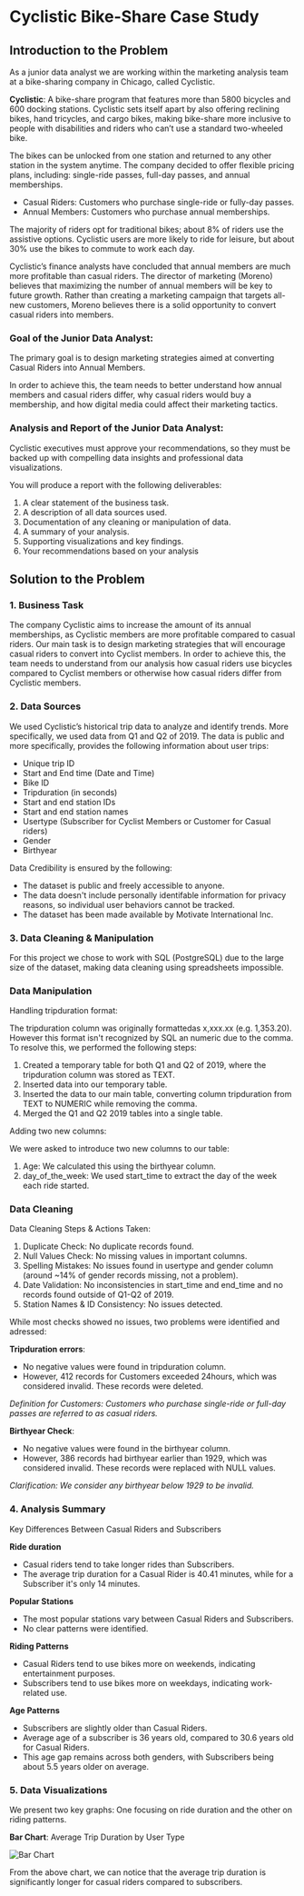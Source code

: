 # Cyclistic Bike-Share Case Study

##  Introduction to the Problem

As a junior data analyst we are working within the marketing analysis team at a bike-sharing company in Chicago, called Cyclistic.

**Cyclistic**: A bike-share program that features more than 5800 bicycles and 600 docking stations. Cyclistic sets itself apart by also offering reclining bikes, hand tricycles, and cargo bikes, making bike-share more inclusive to people with disabilities
and riders who can’t use a standard two-wheeled bike.

The bikes can be unlocked from one station and returned to any other station in the system anytime. The company decided to offer flexible pricing plans, including: single-ride passes, full-day passes, and annual memberships.

- Casual Riders: Customers who purchase single-ride or fully-day passes.
- Annual Members: Customers who purchase annual memberships.

The majority of riders opt for traditional bikes; about 8% of riders use the assistive options. Cyclistic users are more likely to ride for leisure, but about 30% use the bikes to commute to work each day.

Cyclistic’s finance analysts have concluded that annual members are much more profitable than casual riders. The director of marketing (Moreno) believes that maximizing the number of annual members will be key to future growth. Rather than creating a marketing campaign that targets all-new customers, Moreno believes there is a solid opportunity to convert casual riders into members.


### Goal of the Junior Data Analyst:


The primary goal is to design marketing strategies aimed at converting Casual Riders into Annual Members.

In order to achieve this, the team needs to better understand how annual members and casual riders differ, why casual riders would buy a membership, and how digital media could affect their marketing tactics.

### Analysis and Report of the Junior Data Analyst:

Cyclistic executives must approve your recommendations, so they must be backed up with compelling data insights and professional data visualizations.

You will produce a report with the following deliverables:

1. A clear statement of the business task.
2. A description of all data sources used.
3. Documentation of any cleaning or manipulation of data.
4. A summary of your analysis.
5. Supporting visualizations and key findings.
6. Your recommendations based on your analysis


##  Solution to the Problem

### 1. Business Task

The company Cyclistic aims to increase the amount of its annual memberships, as Cyclistic members are more profitable compared to casual riders. Our main task is to design marketing strategies that will encourage casual riders to convert into Cyclist members. In order to achieve this, the team needs to understand from our analysis how casual riders use bicycles compared to Cyclist members or otherwise how casual riders differ from Cyclistic members.


### 2. Data Sources

We used  Cyclistic’s historical trip data to analyze and identify trends. More specifically, we used data from Q1 and Q2 of 2019. The data is public and more specifically, provides the following information about user trips:

- Unique trip ID
- Start and End time (Date and Time)
- Bike ID
- Tripduration (in seconds)
- Start and end station IDs
- Start and end station names
- Usertype (Subscriber for Cyclist Members or Customer for Casual riders)
- Gender
- Birthyear

Data Credibility is ensured by the following:

- The dataset is public and freely accessible to anyone.
- The data doesn't include personally identifable information for privacy reasons, so individual user behaviors cannot be tracked.
- The dataset has been made available by Motivate International Inc.

### 3. Data Cleaning & Manipulation

For this project we chose to work with SQL (PostgreSQL) due to the large size of the dataset, making data cleaning using spreadsheets impossible.

###  Data Manipulation

Handling tripduration format: 

The tripduration column was originally formattedas x,xxx.xx (e.g. 1,353.20). However this format isn't recognized by SQL an numeric due to the comma. To resolve this, we performed the following steps:

1. Created a temporary table for both Q1 and Q2 of 2019, where the tripduration column was stored as TEXT.
2. Inserted data into our temporary table.
3. Inserted the data to our main table, converting column tripduration from TEXT to NUMERIC while removing the comma.
4. Merged the Q1 and Q2 2019 tables into a single table.

Adding two new columns:

We were asked to introduce two new columns to our table:

1. Age: We calculated this using the birthyear column.
2. day_of_the_week: We used start_time to extract the day of the week each ride started.

###  Data Cleaning

Data Cleaning Steps & Actions Taken:

1. Duplicate Check: No duplicate records found.
2. Null Values Check: No missing values in important columns. 
3. Spelling Mistakes: No issues found in usertype and gender column (around ~14% of gender records missing, not a problem).
4. Date Validation: No inconsistencies in start_time and end_time and no records found outside of Q1-Q2 of 2019.
5. Station Names & ID Consistency: No issues detected.

While most checks showed no issues, two problems were identified and adressed:

**Tripduration errors**: 

- No negative values were found in tripduration column. 
- However, 412 records for Customers exceeded 24hours, which was considered invalid. These records were deleted.

*Definition for Customers: Customers who purchase single-ride or full-day passes are referred to as casual riders.*

**Birthyear Check**: 

- No negative values were found in the birthyear column.
- However, 386 records had birthyear earlier than 1929, which was considered invalid. These records were replaced with NULL values.

*Clarification: We consider any birthyear below 1929 to be invalid.*

### 4. Analysis Summary

Key Differences Between Casual Riders and Subscribers

**Ride duration**

- Casual riders tend to take longer rides than Subscribers.
- The average trip duration for a Casual Rider is 40.41 minutes, while for a Subscriber it's only 14 minutes.

**Popular Stations**

- The most popular stations vary between Casual Riders and Subscribers.
- No clear patterns were identified.

**Riding Patterns**

- Casual Riders tend to use bikes more on weekends, indicating entertainment purposes.
- Subscribers tend to use bikes more on weekdays, indicating work-related use.

**Age Patterns**

- Subscribers are slightly older than Casual Riders.
- Average age of a subscriber is 36 years old, compared to 30.6 years old for Casual Riders.
- This age gap remains across both genders, with Subscribers being about 5.5 years older on average.

### 5. Data Visualizations 

We present two key graphs: One focusing on ride duration and the other on riding patterns.

**Bar Chart**: Average Trip Duration by User Type

![Bar Chart](https://github.com/gntagkas/Bike_Company_Data_Analysis/blob/main/Screenshot_6.png)

From the above chart, we can notice that the average trip duration is significantly longer for casual riders compared to subscribers.
